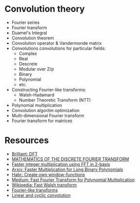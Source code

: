 # Convolution theory

* Fourier series
* Fourier transform
* Duamel's Integral
* Convolution theorem
* Convolution operator & Vandermonde matrix
* Convolutions convolutions for particular fields: 
    * Complex
    * Real
    * Descrete
    * Modular over Z/p
    * Binary
    * Polynomial 
    * etc.
* Constructing Fourier-like transforms:
    * Walsh-Hadamard
    * Number Theoretic Transform (NTT)
* Polynomial multiplication
* Convolution algoritm optimization
* Multi-dimensional Fourier transform
* Fourier transform for matrices

# Resources

* [Brilliant: DFT](https://brilliant.org/wiki/discrete-fourier-transform/)
* [MATHEMATICS OF THE DISCRETE FOURIER TRANSFORM](https://ccrma.stanford.edu/~jos/mdft/)
* [Faster integer multiplication using FFT in 2-basis](https://ivv5hpp.uni-muenster.de/u/cl/WS2007-8/mult.pdf)
* [Arxiv: Faster Multiplication for Long Binary Polynomials](https://arxiv.org/pdf/1708.09746.pdf)
* [Habr: Create own window-functions](https://habr.com/ru/post/514170/)
* [Medium: Fast Fourier Transform for Polynomial Multiplication](https://medium.com/@aiswaryamathur/understanding-fast-fourier-transform-from-scratch-to-solve-polynomial-multiplication-8018d511162f)
* [Wikipedia: Fast Walsh transform](https://en.wikipedia.org/wiki/Fast_Walsh–Hadamard_transform)
* [Fourier-like transforms](http://atimopheyev.narod.ru/Numbers_Theory/Netscape/Compute_Integer/Fermat_Transform/DT-Fourier.HTM)
* [Linear and cyclic convolution](https://ru.dsplib.org/content/conv/conv.html)
